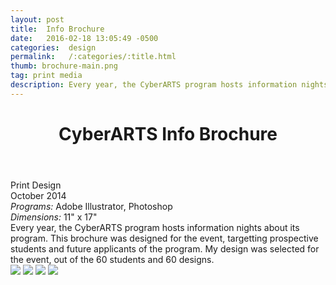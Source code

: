 ```yaml
---
layout: post
title:  Info Brochure
date:   2016-02-18 13:05:49 -0500
categories:  design
permalink:   /:categories/:title.html
thumb: brochure-main.png
tag: print media
description: Every year, the CyberARTS program hosts information nights about its program. This brochure was designed for the event, targetting prospective students and future applicants of the program
---
```


<div class="description">
	<header class="post-header">
    <h1 class="post-title" itemprop="name headline">CyberARTS Info Brochure</h1>
  </header>
	<div class="details">
		Print Design
		<br>
		October 2014
		<br>
		<i>Programs:</i> Adobe Illustrator, Photoshop
		<br>
		<i>Dimensions:</i> 11" x 17"
		<br>
	</div>
Every year, the CyberARTS program hosts information nights about its program. This brochure was designed for the event, targetting prospective students and future applicants of the program. My design was selected for the event, out of the 60 students and 60 designs.


</div>
<div class="images">
	<img src="http://orig07.deviantart.net/ecb6/f/2016/081/4/c/schedule2_by_eexie-d9w2dcr.jpg">
	<img src="http://th05.deviantart.net/fs70/PRE/i/2015/014/a/0/b1_by_eexie-d8dvkg0.png">
	<img src="http://fc08.deviantart.net/fs70/f/2015/007/7/a/brochurefront_by_eexie-d8cyass.jpg">
	<img src="http://fc06.deviantart.net/fs70/f/2015/007/9/a/brochureback_by_eexie-d8cyas5.jpg">
</div>

<!-- {% highlight ruby %}
def print_hi(name)
  puts "Hi, #{name}"
end
print_hi('Tom')
#=> prints 'Hi, Tom' to STDOUT.
{% endhighlight %} -->

